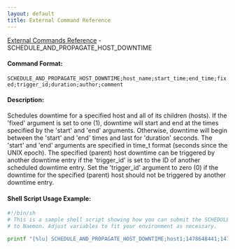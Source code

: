 ```yaml
---
layout: default
title: External Command Reference
---
```


<!--
************************************************
* AUTO GENERATED PAGE - USE ./update SCRIPT
************************************************
-->

<span class="glyphicon glyphicon-arrow-up"></span><a href="index.html"> External Commands Reference</a> - SCHEDULE_AND_PROPAGATE_HOST_DOWNTIME<br>

#### Command Format:

`SCHEDULE_AND_PROPAGATE_HOST_DOWNTIME;host_name;start_time;end_time;fixed;trigger_id;duration;author;comment`

#### Description:

Schedules downtime for a specified host and all of its children (hosts). If the 'fixed' argument is set to one (1), downtime will start and end at the times specified by the 'start' and 'end' arguments. Otherwise, downtime will begin between the 'start' and 'end' times and last for 'duration' seconds. The 'start' and 'end' arguments are specified in time_t format (seconds since the UNIX epoch). The specified (parent) host downtime can be triggered by another downtime entry if the 'trigger_id' is set to the ID of another scheduled downtime entry. Set the 'trigger_id' argument to zero (0) if the downtime for the specified (parent) host should not be triggered by another downtime entry.

#### Shell Script Usage Example:

```sh
#!/bin/sh
# This is a sample shell script showing how you can submit the SCHEDULE_AND_PROPAGATE_HOST_DOWNTIME command
# to Naemon. Adjust variables to fit your environment as necessary.

printf "[%lu] SCHEDULE_AND_PROPAGATE_HOST_DOWNTIME;host1;1478648441;1478638441;1;0;3600;naemonadmin;This is an example comment.\n" `date +%s` > /var/lib/naemon/naemon.cmd
```
